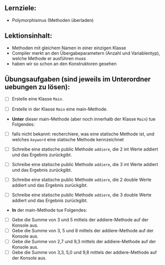 ## Lernziele:
- Polymorphismus (Methoden überladen)

## Lektionsinhalt:
- Methoden mit gleichem Namen in einer einzigen Klasse
- Compiler merkt an den Übergabeparametern (Anzahl und Variablentyp), welche Methode er ausführen muss
- haben wir so schon an den Konstruktoren gesehen

## Übungsaufgaben (sind jeweils im Unterordner uebungen zu lösen):
- [ ] Erstelle eine Klasse `Main`.
- [ ] Erstelle in der Klasse `Main` eine main-Methode.


- **Unter** dieser main-Methode (aber noch innerhalb der Klasse `Main`) tue Folgendes:
- [ ] falls nicht bekannt: recherchiere, was eine statische Methode ist, und welches `keyword` eine statische Methode kennzeichnet
- [ ] Schreibe eine statische public Methode `addiere`, die 2 int Werte addiert und das Ergebnis zurückgibt.
- [ ] Schreibe eine statische public Methode `addiere`, die 3 int Werte addiert und das Ergebnis zurückgibt.
- [ ] Schreibe eine statische public Methode `addiere`, die 2 double Werte addiert und das Ergebnis zurückgibt.
- [ ] Schreibe eine statische public Methode `addiere`, die 3 double Werte addiert und das Ergebnis zurückgibt.


- **In** der main-Methode tue Folgendes:
- [ ] Gebe die Summe von 3 und 5 mittels der addiere-Methode auf der Konsole aus.
- [ ] Gebe die Summe von 3, 5 und 8 mittels der addiere-Methode auf der Konsole aus.
- [ ] Gebe die Summe von 2,7 und 9,3 mittels der addiere-Methode auf der Konsole aus.
- [ ] Gebe die Summe von 3,3, 5,0 und 9,8 mittels der addiere-Methode auf der Konsole aus.